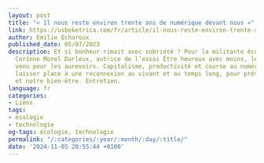 ```yaml
---
layout: post
title: "« Il nous reste environ trente ans de numérique devant nous »"
link: https://usbeketrica.com/fr/article/il-nous-reste-environ-trente-ans-de-numerique-devant-nous
author: Emilie Echaroux
published_date: 05/07/2023
description: Et si bonheur rimait avec sobriété ? Pour la militante écosocialiste
  Corinne Morel Darleux, autrice de l’essai Être heureux avec moins, le temps est
  venu pour les aurevoirs. Capitalisme, productivité et course au numérique doivent
  laisser place à une reconnexion au vivant et au temps long, pour préserver l’environnement
  et notre bien-être. Entretien.
language: fr
categories:
- Liens
tags:
- écologie
- technologie
og-tags: écologie, technologie
permalink: "/:categories/:year/:month/:day/:title/"
date: '2024-11-05 20:55:44 +0100'
---
```

